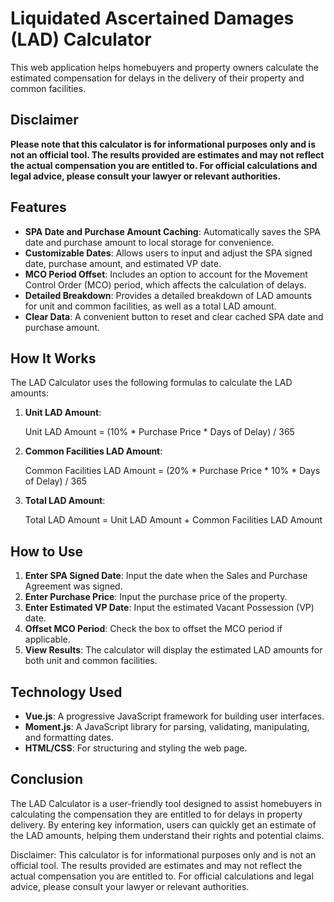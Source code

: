 # Liquidated Ascertained Damages (LAD) Calculator

This web application helps homebuyers and property owners calculate the estimated compensation for delays in the delivery of their property and common facilities.

## Disclaimer

**Please note that this calculator is for informational purposes only and is not an official tool. The results provided are estimates and may not reflect the actual compensation you are entitled to. For official calculations and legal advice, please consult your lawyer or relevant authorities.**

## Features

- **SPA Date and Purchase Amount Caching**: Automatically saves the SPA date and purchase amount to local storage for convenience.
- **Customizable Dates**: Allows users to input and adjust the SPA signed date, purchase amount, and estimated VP date.
- **MCO Period Offset**: Includes an option to account for the Movement Control Order (MCO) period, which affects the calculation of delays.
- **Detailed Breakdown**: Provides a detailed breakdown of LAD amounts for unit and common facilities, as well as a total LAD amount.
- **Clear Data**: A convenient button to reset and clear cached SPA date and purchase amount.

## How It Works

The LAD Calculator uses the following formulas to calculate the LAD amounts:

1. **Unit LAD Amount**:

   Unit LAD Amount = (10% * Purchase Price * Days of Delay) / 365


2. **Common Facilities LAD Amount**:

   Common Facilities LAD Amount = (20% * Purchase Price * 10% * Days of Delay) / 365


3. **Total LAD Amount**:

   Total LAD Amount = Unit LAD Amount + Common Facilities LAD Amount


## How to Use

1. **Enter SPA Signed Date**: Input the date when the Sales and Purchase Agreement was signed.
2. **Enter Purchase Price**: Input the purchase price of the property.
3. **Enter Estimated VP Date**: Input the estimated Vacant Possession (VP) date.
4. **Offset MCO Period**: Check the box to offset the MCO period if applicable.
5. **View Results**: The calculator will display the estimated LAD amounts for both unit and common facilities.

## Technology Used

- **Vue.js**: A progressive JavaScript framework for building user interfaces.
- **Moment.js**: A JavaScript library for parsing, validating, manipulating, and formatting dates.
- **HTML/CSS**: For structuring and styling the web page.

## Conclusion
The LAD Calculator is a user-friendly tool designed to assist homebuyers in calculating the compensation they are entitled to for delays in property delivery. By entering key information, users can quickly get an estimate of the LAD amounts, helping them understand their rights and potential claims.

Disclaimer: This calculator is for informational purposes only and is not an official tool. The results provided are estimates and may not reflect the actual compensation you are entitled to. For official calculations and legal advice, please consult your lawyer or relevant authorities.